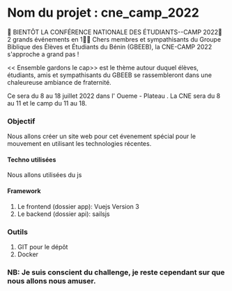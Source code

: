 # Nom du projet : cne_camp_2022

🌿 BIENTÔT LA CONFÉRENCE NATIONALE DES ÉTUDIANTS--CAMP 2022🌿
 2 grands événements en 1💃🏼
Chers membres et sympathisants du Groupe Biblique des Élèves et Étudiants du Bénin (GBEEB), la CNE-CAMP 2022 s'approche a grand pas !

<< Ensemble gardons le cap>> est le thème autour duquel élèves, étudiants, amis et sympathisants du GBEEB se rassembleront dans une chaleureuse ambiance de fraternité.

Ce sera du 8 au 18 juillet 2022   dans l' Oueme - Plateau . La CNE sera du 8 au 11 et le camp du 11 au 18.
### Objectif

Nous allons créer un site web pour cet évenement spécial pour le mouvement en utilisant les technologies récentes.

#### Techno utilisées

Nous allons utilisées du js

#### Framework 

1. Le frontend (dossier app):  Vuejs Version 3
2. Le backend (dossier api): sailsjs

### Outils

1. GIT pour le dépôt
2. Docker

### NB: Je suis conscient du challenge, je reste cependant sur que nous allons nous amuser.